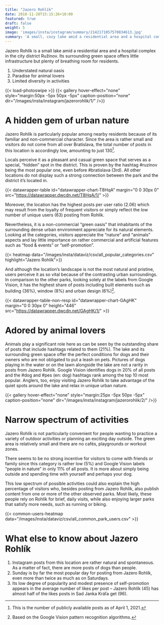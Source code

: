 ```yaml
---
title: "Jazero Rohlík"
date: 2018-11-28T15:15:26+10:00
featured: true
draft: false
weight: 5
image: 'images/insta/instagram/summary/2142171057570834613.jpg'
summary: 'A small, cozy lake amid a residential area and a hospital complex in the city district Ružinov'
---
```


Jazero Rohlík is a small lake amid a residential area and a hospital complex in the city district Ružinov. Its surrounding green space offers little infrastructure but plenty of breathing room for residents.

1. Understated natural oasis
2. Paradise for animal lovers
3. Limited diversity in activities

{{< load-photoswipe >}}
{{< gallery hover-effect="none" style="margin:50px -5px 50px -5px" caption-position="none" dir="/images/insta/instagram/jazerorohlik/1/" />}}

# A hidden gem of urban nature

Jazero Rohlík is particularly popular among nearby residents because of its familiar and non-commercial character. Since the area is rather small and visitors do not come from all over Bratislava, the total number of posts in this location is accordingly low, amounting to just 130[^1].

Locals perceive it as a pleasant and casual green space that serves as a special, “hidden” spot in the district. This is proven by the hashtag #ruzinov being the most popular one, even before #bratislava (3rd). All other locations do not display such a strong connection between the park and the district it’s located in.

{{< datawrapper-table id="datawrapper-chart-T8HqA" margin="0 0 30px 0" src="https://datawrapper.dwcdn.net/T8HqA/1/" >}}

Moreover, the location has the highest posts per user ratio (2.06) which may result from the loyalty of frequent visitors or simply reflect the low number of unique users (63) posting from Rohlík.

Nevertheless, it is a non-commercial “green oasis” that inhabitants of the surrounding dense urban environment appreciate for its natural elements. Looking at the categories, visitors appreciate the “nature” and “animals” aspects and lay little importance on rather commercial and artificial features such as “food & events” or “self-promotion”.

{{< heatmap data="/images/insta/dataviz/csv/all_popular_categories.csv" highlight="Jazero Rohlík">}}

And although the location’s landscape is not the most natural and pristine, users perceive it as so vital because of the contrasting urban surroundings. In comparison to the other parks, looking solely at the labels from Google Vision, it has the highest share of posts including built elements such as building (36%), window (8%) and urban design (6%)[^2].

{{< datawrapper-table-non-resp id="datawrapper-chart-GAgHK" margin="0 0 30px 0" height="446" src="https://datawrapper.dwcdn.net/GAgHK/1/" >}}

# Adored by animal lovers

Animals play a significant role here as can be seen by the outstanding share of posts that include hashtags related to them (21%). The lake and its surrounding green space offer the perfect conditions for dogs and their owners who are not obligated to put a leash on pets. Pictures of dogs playing in the water or on the lawn alongside the lake are not a rarity in posts from Jazero Rohlík. Google Vision identifies dogs in 20% of all posts and the #dog and #pes (en: dog) hashtags rank among the top 10 most popular. Anglers, too, enjoy visiting Jazero Rohlík to take advantage of the quiet spots around the lake and relax in unique urban nature.

{{< gallery hover-effect="none" style="margin:25px -5px 50px -5px" caption-position="none" dir="/images/insta/instagram/jazerorohlik/2/" />}}

# Narrow spectrum of activities

Jazero Rohlík is not particularly convenient for people wanting to practice a variety of outdoor activities or planning an exciting day outside. The green area is relatively small and there are no cafés, playgrounds or workout zones.

There seems to be no strong incentive for visitors to come with friends or family since this category is rather low (5%) and Google Vision labels “people in nature” in only 11% of all posts. It is more about simply being outside and spending time with yourself and perhaps your dog.

This low spectrum of possible activities could also explain the high percentage of visitors who, besides posting from Jazero Rohlík, also publish content from one or more of the other observed parks. Most likely, these people rely on Rohlík for brief, daily visits, while also enjoying larger parks that satisfy more needs, such as running or biking.

{{< common-users-heatmap data="/images/insta/dataviz/csv/all_common_park_users.csv" >}}

# What else to know about Jazero Rohlík

1. Instagram posts from this location are rather natural and spontaneous. As a matter of fact, there are more posts of dogs than people.
2. Sunday is by far the most popular day for posting from Jazero Rohlík, even more than twice as much as on Saturdays.
3. Its low degree of popularity and modest presence of self-promotion appears in the average number of likes per post – Jazero Rohlík (45) has almost half of the likes posts in Sad Janka Kráľa get (96).


[^1]: This is the number of publicly available posts as of April 1, 2021.
[^2]: Based on the Google Vision pattern recognition algorithms.
